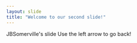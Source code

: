 ```yaml
---
layout: slide
title: "Welcome to our second slide!"
---
```

JBSomerville's slide
Use the left arrow to go back!
